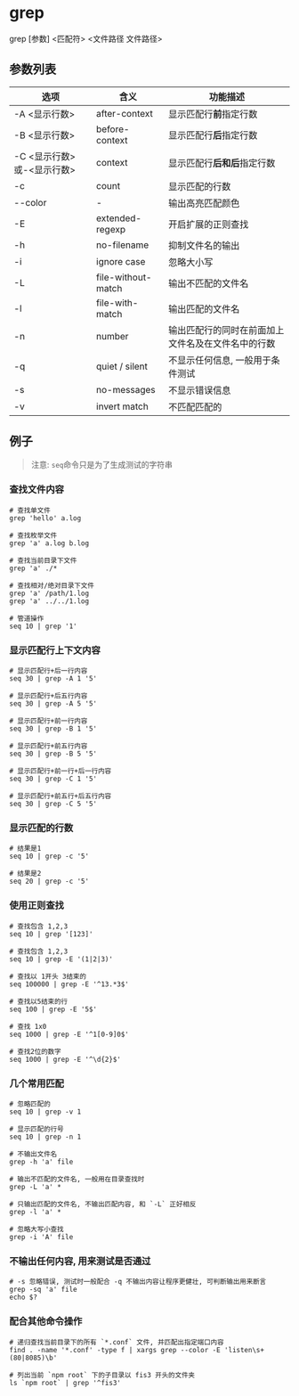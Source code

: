 # grep

grep [参数] <匹配符> <文件路径 文件路径>

## 参数列表

选项 | 含义 | 功能描述
--- | --- | ---
-A <显示行数> | after-context | 显示匹配行**前**指定行数
-B <显示行数> | before-context | 显示匹配行**后**指定行数
-C <显示行数> 或-<显示行数> | context | 显示匹配行**后和后**指定行数
-c | count | 显示匹配的行数
--color | - | 输出高亮匹配颜色
-E | extended-regexp | 开启扩展的正则查找
-h | no-filename | 抑制文件名的输出
-i | ignore case | 忽略大小写
-L | file-without-match | 输出不匹配的文件名
-l | file-with-match | 输出匹配的文件名
-n | number | 输出匹配行的同时在前面加上文件名及在文件名中的行数
-q | quiet / silent | 不显示任何信息, 一般用于条件测试
-s | no-messages | 不显示错误信息
-v | invert match | 不匹配匹配的

## 例子

> 注意: `seq`命令只是为了生成测试的字符串

### 查找文件内容

```shell
# 查找单文件
grep 'hello' a.log

# 查找枚举文件
grep 'a' a.log b.log

# 查找当前目录下文件
grep 'a' ./*

# 查找相对/绝对目录下文件
grep 'a' /path/1.log
grep 'a' ../../1.log

# 管道操作
seq 10 | grep '1'
```


### 显示匹配行上下文内容

```shell
# 显示匹配行+后一行内容
seq 30 | grep -A 1 '5'

# 显示匹配行+后五行内容
seq 30 | grep -A 5 '5'

# 显示匹配行+前一行内容
seq 30 | grep -B 1 '5'

# 显示匹配行+前五行内容
seq 30 | grep -B 5 '5'

# 显示匹配行+前一行+后一行内容
seq 30 | grep -C 1 '5'

# 显示匹配行+前五行+后五行内容
seq 30 | grep -C 5 '5'
```


### 显示匹配的行数

```shell
# 结果是1
seq 10 | grep -c '5'

# 结果是2
seq 20 | grep -c '5'
```

### 使用正则查找

```shell
# 查找包含 1,2,3
seq 10 | grep '[123]'

# 查找包含 1,2,3
seq 10 | grep -E '(1|2|3)'

# 查找以 1开头 3结束的
seq 100000 | grep -E '^13.*3$'

# 查找以5结束的行
seq 100 | grep -E '5$'

# 查找 1x0
seq 1000 | grep -E '^1[0-9]0$'

# 查找2位的数字
seq 1000 | grep -E '^\d{2}$'
```

### 几个常用匹配

```shell
# 忽略匹配的
seq 10 | grep -v 1

# 显示匹配的行号
seq 10 | grep -n 1

# 不输出文件名
grep -h 'a' file

# 输出不匹配的文件名, 一般用在目录查找时
grep -L 'a' *

# 只输出匹配的文件名, 不输出匹配内容, 和 `-L` 正好相反
grep -l 'a' *

# 忽略大写小查找
grep -i 'A' file
```

### 不输出任何内容, 用来测试是否通过

```shell
# -s 忽略错误, 测试时一般配合 -q 不输出内容让程序更健壮, 可判断输出用来断言
grep -sq 'a' file
echo $?
```

### 配合其他命令操作

```shell
# 递归查找当前目录下的所有 `*.conf` 文件, 并匹配出指定端口内容
find . -name '*.conf' -type f | xargs grep --color -E 'listen\s+(80|8085)\b'

# 列出当前 `npm root` 下的子目录以 fis3 开头的文件夹
ls `npm root` | grep '^fis3'
```